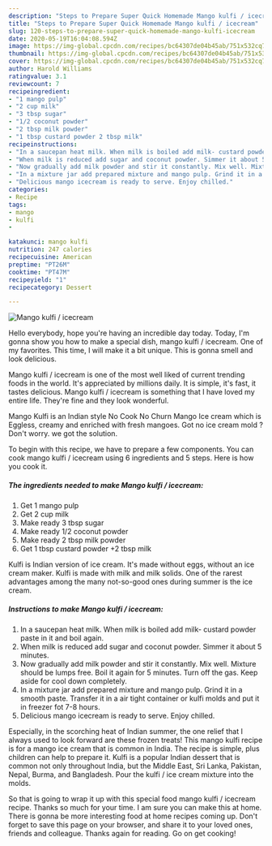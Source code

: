 ```yaml
---
description: "Steps to Prepare Super Quick Homemade Mango kulfi / icecream"
title: "Steps to Prepare Super Quick Homemade Mango kulfi / icecream"
slug: 120-steps-to-prepare-super-quick-homemade-mango-kulfi-icecream
date: 2020-05-19T16:04:08.594Z
image: https://img-global.cpcdn.com/recipes/bc64307de04b45ab/751x532cq70/mango-kulfi-icecream-recipe-main-photo.jpg
thumbnail: https://img-global.cpcdn.com/recipes/bc64307de04b45ab/751x532cq70/mango-kulfi-icecream-recipe-main-photo.jpg
cover: https://img-global.cpcdn.com/recipes/bc64307de04b45ab/751x532cq70/mango-kulfi-icecream-recipe-main-photo.jpg
author: Harold Williams
ratingvalue: 3.1
reviewcount: 7
recipeingredient:
- "1 mango pulp"
- "2 cup milk"
- "3 tbsp sugar"
- "1/2 coconut powder"
- "2 tbsp milk powder"
- "1 tbsp custard powder 2 tbsp milk"
recipeinstructions:
- "In a saucepan heat milk. When milk is boiled add milk- custard powder paste in it and boil again."
- "When milk is reduced add sugar and coconut powder. Simmer it about 5 minutes."
- "Now gradually add milk powder and stir it constantly. Mix well. Mixture should be lumps free. Boil it again for 5 minutes. Turn off the gas. Keep aside for cool down completely."
- "In a mixture jar add prepared mixture and mango pulp. Grind it in a smooth paste. Transfer it in a air tight container or kulfi molds and put it in freezer fot 7-8 hours."
- "Delicious mango icecream is ready to serve. Enjoy chilled."
categories:
- Recipe
tags:
- mango
- kulfi
- 

katakunci: mango kulfi  
nutrition: 247 calories
recipecuisine: American
preptime: "PT26M"
cooktime: "PT47M"
recipeyield: "1"
recipecategory: Dessert

---
```



![Mango kulfi / icecream](https://img-global.cpcdn.com/recipes/bc64307de04b45ab/751x532cq70/mango-kulfi-icecream-recipe-main-photo.jpg)

Hello everybody, hope you're having an incredible day today. Today, I'm gonna show you how to make a special dish, mango kulfi / icecream. One of my favorites. This time, I will make it a bit unique. This is gonna smell and look delicious.

Mango kulfi / icecream is one of the most well liked of current trending foods in the world. It's appreciated by millions daily. It is simple, it's fast, it tastes delicious. Mango kulfi / icecream is something that I have loved my entire life. They're fine and they look wonderful.

Mango Kulfi is an Indian style No Cook No Churn Mango Ice cream which is Eggless, creamy and enriched with fresh mangoes. Got no ice cream mold ? Don&#39;t worry. we got the solution.


To begin with this recipe, we have to prepare a few components. You can cook mango kulfi / icecream using 6 ingredients and 5 steps. Here is how you cook it.

<!--inarticleads1-->

##### The ingredients needed to make Mango kulfi / icecream:

1. Get 1 mango pulp
1. Get 2 cup milk
1. Make ready 3 tbsp sugar
1. Make ready 1/2 coconut powder
1. Make ready 2 tbsp milk powder
1. Get 1 tbsp custard powder +2 tbsp milk


Kulfi is Indian version of ice cream. It&#39;s made without eggs, without an ice cream maker. Kulfi is made with milk and milk solids. One of the rarest advantages among the many not-so-good ones during summer is the ice cream. 

<!--inarticleads2-->

##### Instructions to make Mango kulfi / icecream:

1. In a saucepan heat milk. When milk is boiled add milk- custard powder paste in it and boil again.
1. When milk is reduced add sugar and coconut powder. Simmer it about 5 minutes.
1. Now gradually add milk powder and stir it constantly. Mix well. Mixture should be lumps free. Boil it again for 5 minutes. Turn off the gas. Keep aside for cool down completely.
1. In a mixture jar add prepared mixture and mango pulp. Grind it in a smooth paste. Transfer it in a air tight container or kulfi molds and put it in freezer fot 7-8 hours.
1. Delicious mango icecream is ready to serve. Enjoy chilled.


Especially, in the scorching heat of Indian summer, the one relief that I always used to look forward are these frozen treats! This mango kulfi recipe is for a mango ice cream that is common in India. The recipe is simple, plus children can help to prepare it. Kulfi is a popular Indian dessert that is common not only throughout India, but the Middle East, Sri Lanka, Pakistan, Nepal, Burma, and Bangladesh. Pour the kulfi / ice cream mixture into the molds. 

So that is going to wrap it up with this special food mango kulfi / icecream recipe. Thanks so much for your time. I am sure you can make this at home. There is gonna be more interesting food at home recipes coming up. Don't forget to save this page on your browser, and share it to your loved ones, friends and colleague. Thanks again for reading. Go on get cooking!
